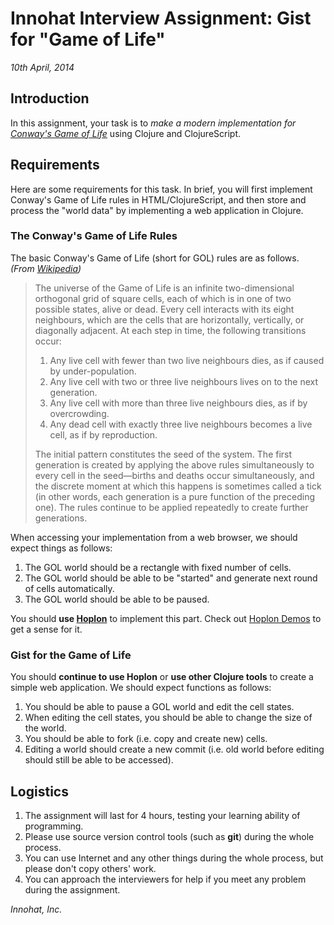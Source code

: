 # Innohat Interview Assignment: Gist for "Game of Life"
*10th April, 2014*

## Introduction
In this assignment, your task is to *make a modern implementation for [Conway's Game of Life](http://en.wikipedia.org/wiki/Conway%27s_Game_of_Life)* using Clojure and ClojureScript.

## Requirements
Here are some requirements for this task. In brief, you will first implement Conway's Game of Life rules in HTML/ClojureScript, and then store and process the "world data" by implementing a web application in Clojure.

### The Conway's Game of Life Rules
The basic Conway's Game of Life (short for GOL) rules are as follows. *(From [Wikipedia](http://en.wikipedia.org/wiki/Conway%27s_Game_of_Life))*

> The universe of the Game of Life is an infinite two-dimensional orthogonal grid of square cells, each of which is in one of two possible states, alive or dead. Every cell interacts with its eight neighbours, which are the cells that are horizontally, vertically, or diagonally adjacent. At each step in time, the following transitions occur:
> 
> 1. Any live cell with fewer than two live neighbours dies, as if caused by under-population.
> 2. Any live cell with two or three live neighbours lives on to the next generation.
> 3. Any live cell with more than three live neighbours dies, as if by overcrowding.
> 4. Any dead cell with exactly three live neighbours becomes a live cell, as if by reproduction.
> 
> The initial pattern constitutes the seed of the system. The first generation is created by applying the above rules simultaneously to every cell in the seed—births and deaths occur simultaneously, and the discrete moment at which this happens is sometimes called a tick (in other words, each generation is a pure function of the preceding one). The rules continue to be applied repeatedly to create further generations.

When accessing your implementation from a web browser, we should expect things as follows:

1. The GOL world should be a rectangle with fixed number of cells.
2. The GOL world should be able to be "started" and generate next round of cells automatically.
3. The GOL world should be able to be paused.

You should **use [Hoplon](http://hoplon.io/)** to implement this part. Check out [Hoplon Demos](https://github.com/tailrecursion/hoplon-demos) to get a sense for it.

### Gist for the Game of Life
You should **continue to use Hoplon** or **use other Clojure tools** to create a simple web application. We should expect functions as follows:

1. You should be able to pause a GOL world and edit the cell states.
2. When editing the cell states, you should be able to change the size of the world.
3. You should be able to fork (i.e. copy and create new) cells.
4. Editing a world should create a new commit (i.e. old world before editing should still be able to be accessed).

## Logistics
1. The assignment will last for 4 hours, testing your learning ability of programming.
2. Please use source version control tools (such as **git**) during the whole process.
4. You can use Internet and any other things during the whole process, but please don't copy others' work.
3. You can approach the interviewers for help if you meet any problem during the assignment.

*Innohat, Inc.*

